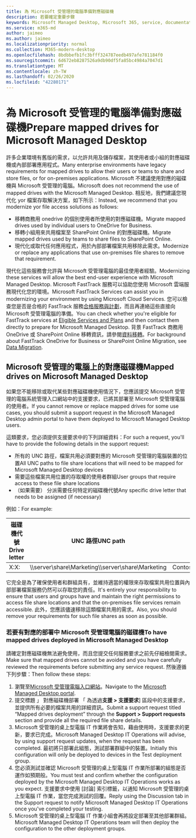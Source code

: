 ```yaml
---
title: 為 Microsoft 受管理的電腦準備對應磁碟機
description: 若要確定重要步驟
keywords: Microsoft Managed Desktop, Microsoft 365, service, documentation, Microsoft 受管理的電腦, Microsoft 365, 服務, 文件
ms.service: m365-md
author: jaimeo
ms.author: jaimeo
ms.localizationpriority: normal
ms.collection: M365-modern-desktop
ms.openlocfilehash: 8bdbbefb1fc3bfff324787eedb497afe781184f0
ms.sourcegitcommit: 6d672eb8287526a9db90df5fa85bc4984a7047d1
ms.translationtype: MT
ms.contentlocale: zh-TW
ms.lasthandoff: 02/26/2020
ms.locfileid: "42280171"
---
```

#  <a name="prepare-mapped-drives-for-microsoft-managed-desktop"></a><span data-ttu-id="d7f7d-104">為 Microsoft 受管理的電腦準備對應磁碟機</span><span class="sxs-lookup"><span data-stu-id="d7f7d-104">Prepare mapped drives for Microsoft Managed Desktop</span></span>

<span data-ttu-id="d7f7d-105">許多企業環境有舊版的需求，以允許共用及儲存檔案，其使用者或小組的對應磁碟機或內部部署應用程式。</span><span class="sxs-lookup"><span data-stu-id="d7f7d-105">Many enterprise environments have legacy requirements for mapped drives to allow their users or teams to share and store files, or for on-premises applications.</span></span> <span data-ttu-id="d7f7d-106">Microsoft 不建議使用對應的磁碟機與 Microsoft 受管理的電腦。</span><span class="sxs-lookup"><span data-stu-id="d7f7d-106">Microsoft does not recommend the use of mapped drives with the Microsoft Managed Desktop.</span></span> <span data-ttu-id="d7f7d-107">相反地，我們建議您現代化 yor 檔案存取解決方案，如下所示：</span><span class="sxs-lookup"><span data-stu-id="d7f7d-107">Instead, we recommend that you modernize yor file access solutions as follows:</span></span>
  
- <span data-ttu-id="d7f7d-108">移轉商務用 onedrive 的個別使用者所使用的對應磁碟機。</span><span class="sxs-lookup"><span data-stu-id="d7f7d-108">Migrate mapped drives used by individual users to OneDrive for Business.</span></span> 
- <span data-ttu-id="d7f7d-109">移轉小組用來共用檔案至 SharePoint Online 的對應磁碟機。</span><span class="sxs-lookup"><span data-stu-id="d7f7d-109">Migrate mapped drives used by teams to share files to SharePoint Online.</span></span> 
- <span data-ttu-id="d7f7d-110">現代化或取代任何應用程式，用於內部部署檔案共用移除此需求。</span><span class="sxs-lookup"><span data-stu-id="d7f7d-110">Modernize or replace any applications that use on-premises file shares to remove that requirement.</span></span>
  
<span data-ttu-id="d7f7d-111">現代化這些服務會允許與 Microsoft 受管理電腦的最佳使用者經驗。</span><span class="sxs-lookup"><span data-stu-id="d7f7d-111">Modernizing these services will allow the best end-user experience with Microsoft Managed Desktop.</span></span> <span data-ttu-id="d7f7d-112">Microsoft FastTrack 服務可以協助您使用 Microsoft 雲端服務現代化您的環境。</span><span class="sxs-lookup"><span data-stu-id="d7f7d-112">Microsoft FastTrack Services can assist you in modernizing your environment by using Microsoft Cloud Services.</span></span> <span data-ttu-id="d7f7d-113">您可以檢查您是否是合格的 FastTrack 服務[合格服務與計劃](https://docs.microsoft.com/fasttrack/m365-eligible-services-and-plans)，而且再連絡這些直接向 Microsoft 受管理電腦的準備。</span><span class="sxs-lookup"><span data-stu-id="d7f7d-113">You can check whether you're eligible for FastTrack services at [Eligible Services and Plans](https://docs.microsoft.com/fasttrack/m365-eligible-services-and-plans) and then contact them directly to prepare for Microsoft Managed Desktop.</span></span> <span data-ttu-id="d7f7d-114">背景 FastTrack 商務用 OneDrive 或 SharePoint Online 移轉資訊，請參閱[資料移轉](https://docs.microsoft.com/fasttrack/o365-data-migration)。</span><span class="sxs-lookup"><span data-stu-id="d7f7d-114">For background about FastTrack OneDrive for Business or SharePoint Online Migration, see [Data Migration](https://docs.microsoft.com/fasttrack/o365-data-migration).</span></span>

## <a name="mapped-drives-on-microsoft-managed-desktop"></a><span data-ttu-id="d7f7d-115">Microsoft 受管理的電腦上的對應磁碟機</span><span class="sxs-lookup"><span data-stu-id="d7f7d-115">Mapped drives on Microsoft Managed Desktop</span></span>
 
<span data-ttu-id="d7f7d-116">如果您不能移除或取代某些對應磁碟機使用情況下，您應該提交 Microsoft 受管理的電腦系統管理入口網站中的支援要求，已將其部署至 Microsoft 受管理電腦的使用者。</span><span class="sxs-lookup"><span data-stu-id="d7f7d-116">If you cannot remove or replace mapped drives for some use cases, you should submit a support request in the Microsoft Managed Desktop admin portal to have them deployed to Microsoft Managed Desktop users.</span></span>
    
<span data-ttu-id="d7f7d-117">這類要求，您必須提供支援要求中的下列詳細資料：</span><span class="sxs-lookup"><span data-stu-id="d7f7d-117">For such a request, you'll have to provide the following details in the support request:</span></span> 

- <span data-ttu-id="d7f7d-118">所有的 UNC 路徑，檔案共用必須要對應的 Microsoft 受管理的電腦裝置的位置</span><span class="sxs-lookup"><span data-stu-id="d7f7d-118">All UNC paths to file share locations that will need to be mapped for Microsoft Managed Desktop devices</span></span> 
- <span data-ttu-id="d7f7d-119">需要這些檔案共用位置的存取權的使用者群組</span><span class="sxs-lookup"><span data-stu-id="d7f7d-119">User groups that require access to these file share locations</span></span> 
- <span data-ttu-id="d7f7d-120">（如果需要） 分派需要任何特定的磁碟機代號</span><span class="sxs-lookup"><span data-stu-id="d7f7d-120">Any specific drive letter that needs to be assigned (if necessary)</span></span>

<span data-ttu-id="d7f7d-121">例如：</span><span class="sxs-lookup"><span data-stu-id="d7f7d-121">For example:</span></span>

| <span data-ttu-id="d7f7d-122">磁碟機代號</span><span class="sxs-lookup"><span data-stu-id="d7f7d-122">Drive letter</span></span> | <span data-ttu-id="d7f7d-123">UNC 路徑</span><span class="sxs-lookup"><span data-stu-id="d7f7d-123">UNC path</span></span> | <span data-ttu-id="d7f7d-124">使用者群組</span><span class="sxs-lookup"><span data-stu-id="d7f7d-124">User group</span></span> |
|--------------|----------|------------|
| <span data-ttu-id="d7f7d-125">X:</span><span class="sxs-lookup"><span data-stu-id="d7f7d-125">X:</span></span>  | <span data-ttu-id="d7f7d-126">\\\server\share\Marketing</span><span class="sxs-lookup"><span data-stu-id="d7f7d-126">\\\server\share\Marketing</span></span> | <span data-ttu-id="d7f7d-127">ContosoMarketing</span><span class="sxs-lookup"><span data-stu-id="d7f7d-127">ContosoMarketing</span></span> |

<span data-ttu-id="d7f7d-128">它完全是為了確保使用者和群組具有，並維持適當的權限來存取檔案共用位置與內部部署檔案服務仍然可以存取您的責任。</span><span class="sxs-lookup"><span data-stu-id="d7f7d-128">It's entirely your responsibility to ensure that users and groups have and maintain the right permissions to access file share locations and that the on-premises file services remain accessible.</span></span> <span data-ttu-id="d7f7d-129">此外，您應該儘速移除這類檔案共用的需求。</span><span class="sxs-lookup"><span data-stu-id="d7f7d-129">Also, you should remove your requirements for such file shares as soon as possible.</span></span>

### <a name="to-have-mapped-drives-deployed-in-microsoft-managed-desktop"></a><span data-ttu-id="d7f7d-130">若要有對應的部署中 Microsoft 受管理電腦的磁碟機</span><span class="sxs-lookup"><span data-stu-id="d7f7d-130">To have mapped drives deployed in Microsoft Managed Desktop</span></span>
 
<span data-ttu-id="d7f7d-131">請確定對應磁碟機無法避免使用，而且您提交任何服務要求之前先仔細檢閱需求。</span><span class="sxs-lookup"><span data-stu-id="d7f7d-131">Make sure that mapped drives cannot be avoided and you have carefully reviewed the requirements before submitting any service request.</span></span> <span data-ttu-id="d7f7d-132">然後遵循下列步驟：</span><span class="sxs-lookup"><span data-stu-id="d7f7d-132">Then follow these steps:</span></span>

1. <span data-ttu-id="d7f7d-133">瀏覽至[Microsoft 受管理電腦入口網站](https://aka.ms/mmdportal)。</span><span class="sxs-lookup"><span data-stu-id="d7f7d-133">Navigate to the [Microsoft Managed Desktop portal](https://aka.ms/mmdportal).</span></span>  
2. <span data-ttu-id="d7f7d-134">提交標題 」 對應磁碟機部署 「 為透過**支援 > 支援要求**] 區段中的支援要求，並提供所有必要的檔案共用的詳細資訊。</span><span class="sxs-lookup"><span data-stu-id="d7f7d-134">Submit a support request titled “Mapped drives deployment” through the **Support > Support requests** section and provide all the required file share details.</span></span>  
3. <span data-ttu-id="d7f7d-135">Microsoft 受管理的桌上型電腦 IT 作業將會告知，藉由使用時，支援要求的更新，要求已完成。</span><span class="sxs-lookup"><span data-stu-id="d7f7d-135">Microsoft Managed Desktop IT Operations will advise, by using support request updates, when the request has been completed.</span></span> <span data-ttu-id="d7f7d-136">最初將只部署此組態，測試部署群組中的裝置。</span><span class="sxs-lookup"><span data-stu-id="d7f7d-136">Initially this configuration will only be deployed to devices in the Test deployment group.</span></span>  
4. <span data-ttu-id="d7f7d-137">您必須測試並確認 Microsoft 受管理的桌上型電腦 IT 作業所部署的組態是否運作如預期般。</span><span class="sxs-lookup"><span data-stu-id="d7f7d-137">You must test and confirm whether the configuration deployed by the Microsoft Managed Desktop IT Operations works as you expect.</span></span> <span data-ttu-id="d7f7d-138">支援要求中使用 [討論] 索引標籤，以通知 Microsoft 受管理的桌上型電腦 IT 作業，當您完成測試的回覆。</span><span class="sxs-lookup"><span data-stu-id="d7f7d-138">Reply using the Discussion tab in the Support request to notify Microsoft Managed Desktop IT Operations once you've completed your testing.</span></span>  
5. <span data-ttu-id="d7f7d-139">Microsoft 受管理的桌上型電腦 IT 作業小組會再將設定部署至其他部署群組。</span><span class="sxs-lookup"><span data-stu-id="d7f7d-139">Microsoft Managed Desktop IT Operations team will then deploy the configuration to the other deployment groups.</span></span> 
